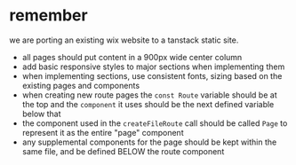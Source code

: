 # remember

we are porting an existing wix website to a tanstack static site.

- all pages should put content in a 900px wide center column
- add basic responsive styles to major sections when implementing them
- when implementing sections, use consistent fonts, sizing based on the existing pages and components
- when creating new route pages the `const Route` variable should be at the top and the `component` it uses should be the next defined variable below that
- the component used in the `createFileRoute` call should be called `Page` to represent it as the entire "page" component
- any supplemental components for the page should be kept within the same file, and be defined BELOW the route component
